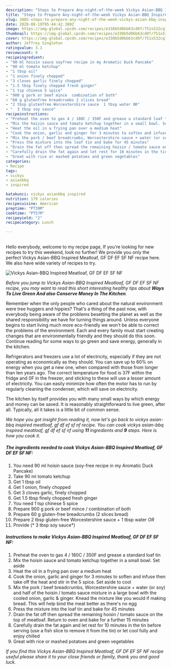 ```yaml
---
description: "Steps to Prepare Any-night-of-the-week Vickys Asian-BBQ Inspired Meatloaf, GF DF EF SF NF"
title: "Steps to Prepare Any-night-of-the-week Vickys Asian-BBQ Inspired Meatloaf, GF DF EF SF NF"
slug: 3805-steps-to-prepare-any-night-of-the-week-vickys-asian-bbq-inspired-meatloaf-gf-df-ef-sf-nf
date: 2020-08-19T05:44:42.380Z
image: https://img-global.cpcdn.com/recipes/e338b5d0bb63cd0f/751x532cq70/vickys-asian-bbq-inspired-meatloaf-gf-df-ef-sf-nf-recipe-main-photo.jpg
thumbnail: https://img-global.cpcdn.com/recipes/e338b5d0bb63cd0f/751x532cq70/vickys-asian-bbq-inspired-meatloaf-gf-df-ef-sf-nf-recipe-main-photo.jpg
cover: https://img-global.cpcdn.com/recipes/e338b5d0bb63cd0f/751x532cq70/vickys-asian-bbq-inspired-meatloaf-gf-df-ef-sf-nf-recipe-main-photo.jpg
author: Jeffrey Singleton
ratingvalue: 3.1
reviewcount: 8
recipeingredient:
- "90 ml hoisin sauce soyfree recipe in my Aromatic Duck Pancake"
- "90 ml tomato ketchup"
- "1 tbsp oil"
- "1 onion finely chopped"
- "3 cloves garlic finely chopped"
- "1.5 tbsp finely chopped fresh ginger"
- "1 tsp chinese 5 spice"
- "900 g pork or beef mince  combination of both"
- "60 g glutenfree breadcrumbs 2 slices bread"
- "2 tbsp glutenfree Worcestershire sauce  1 tbsp water OR"
- "  3 tbsp soy sauce"
recipeinstructions:
- "Preheat the oven to gas 4 / 180C / 350F and grease a standard loaf tin"
- "Mix the hoisin sauce and tomato ketchup together in a small bowl. Set aside"
- "Heat the oil in a frying pan over a medium heat"
- "Cook the onion, garlic and ginger for 3 minutes to soften and infuse then take off the heat and stir in the 5 spice. Set aside to cool"
- "Mix the pork / beef breadcrumbs, Worcestershire sauce + water (or soy) and half of the hoisin / tomato sauce mixture in a large bowl with the cooled onion, garlic &amp; ginger. Knead the mixture like you would if making bread. This will help bind the meat better as there&#39;s no egg"
- "Press the mixture into the loaf tin and bake for 45 minutes"
- "Drain the fat off then spread the remaining hoisin / tomato sauce on the top of meatloaf. Return to oven and bake for a further 15 minutes"
- "Carefully drain the fat again and let rest for 10 minutes in the tin before serving (use a fish slice to remove it from the tin) or let cool fully and enjoy chilled"
- "Great with rice or mashed potatoes and green vegetables"
categories:
- Recipe
tags:
- vickys
- asianbbq
- inspired

katakunci: vickys asianbbq inspired 
nutrition: 179 calories
recipecuisine: American
preptime: "PT39M"
cooktime: "PT57M"
recipeyield: "2"
recipecategory: Lunch

---
```

<br>
Hello everybody, welcome to my recipe page, If you're looking for new recipes to try this weekend, look no further! We provide you only the perfect Vickys Asian-BBQ Inspired Meatloaf, GF DF EF SF NF recipe here. We also have wide variety of recipes to try.
<br>


![Vickys Asian-BBQ Inspired Meatloaf, GF DF EF SF NF](https://img-global.cpcdn.com/recipes/e338b5d0bb63cd0f/751x532cq70/vickys-asian-bbq-inspired-meatloaf-gf-df-ef-sf-nf-recipe-main-photo.jpg)

<i>Before you jump to Vickys Asian-BBQ Inspired Meatloaf, GF DF EF SF NF recipe, you may want to read this short interesting healthy tips about 
<strong>Ways To Live Green And also Conserve Money In The Kitchen</strong>.</i>
</br>

Remember when the only people who cared about the natural environment were tree huggers and hippies? That's a thing of the past now, with everybody being aware of the problems besetting the planet as well as the shared responsibility we have for turning things around. Unless everyone begins to start living much more eco-friendly we won't be able to correct the problems of the environment. Each and every family must start creating changes that are environmentally friendly and they should do this soon. Continue reading for some ways to go green and save energy, generally in the kitchen.

Refrigerators and freezers use a lot of electricity, especially if they are not operating as economically as they should. You can save up to 60% on energy when you get a new one, when compared with those from longer than ten years ago. The correct temperature for food is 37F within the fridge and 0F in the freezer, and sticking to these will use a lesser amount of electricity. You can easily minimize how often the motor has to run by regularly cleaning the condenser, which will save on electricity.

The kitchen by itself provides you with many small ways by which energy and money can be saved. It is reasonably straightforward to live green, after all. Typically, all it takes is a little bit of common sense.


<i>We hope you got insight from reading it, now let's go back to vickys asian-bbq inspired meatloaf, gf df ef sf nf recipe. You can cook vickys asian-bbq inspired meatloaf, gf df ef sf nf using <strong>11</strong> ingredients and <strong>9</strong> steps. Here is how you cook it.
</i>

##### The ingredients needed to cook Vickys Asian-BBQ Inspired Meatloaf, GF DF EF SF NF:

1. You need 90 ml hoisin sauce (soy-free recipe in my Aromatic Duck Pancake)
1. Take 90 ml tomato ketchup
1. Get 1 tbsp oil
1. Get 1 onion, finely chopped
1. Get 3 cloves garlic, finely chopped
1. Get 1.5 tbsp finely chopped fresh ginger
1. You need 1 tsp chinese 5 spice
1. Prepare 900 g pork or beef mince / combination of both
1. Prepare 60 g gluten-free breadcrumbs (2 slices bread)
1. Prepare 2 tbsp gluten-free Worcestershire sauce + 1 tbsp water *OR*
1. Provide  (* 3 tbsp soy sauce*)


##### Instructions to make Vickys Asian-BBQ Inspired Meatloaf, GF DF EF SF NF:

1. Preheat the oven to gas 4 / 180C / 350F and grease a standard loaf tin
1. Mix the hoisin sauce and tomato ketchup together in a small bowl. Set aside
1. Heat the oil in a frying pan over a medium heat
1. Cook the onion, garlic and ginger for 3 minutes to soften and infuse then take off the heat and stir in the 5 spice. Set aside to cool
1. Mix the pork / beef breadcrumbs, Worcestershire sauce + water (or soy) and half of the hoisin / tomato sauce mixture in a large bowl with the cooled onion, garlic &amp; ginger. Knead the mixture like you would if making bread. This will help bind the meat better as there&#39;s no egg
1. Press the mixture into the loaf tin and bake for 45 minutes
1. Drain the fat off then spread the remaining hoisin / tomato sauce on the top of meatloaf. Return to oven and bake for a further 15 minutes
1. Carefully drain the fat again and let rest for 10 minutes in the tin before serving (use a fish slice to remove it from the tin) or let cool fully and enjoy chilled
1. Great with rice or mashed potatoes and green vegetables


<i>If you find this Vickys Asian-BBQ Inspired Meatloaf, GF DF EF SF NF recipe useful please share it to your close friends or family, thank you and good luck.</i>

